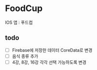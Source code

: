 # FoodCup
IOS 앱 : 푸드컵
## todo
- [ ] Firebase에 저장한 데이터 CoreData로 변경
- [ ] 음식 종류 추가
- [ ] 4강, 8강, 16강 각각 선택 가능하도록 변경

